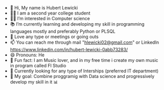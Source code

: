 - 👋 Hi, My name is Hubert Lewicki
- 👨‍🎓 I am a second year college student
- 👨‍💻 I’m interested in Computer science
- 📚 I’m currently learning and developing my skill in programming languages mostly and preferably Python or PLSQL
- 🕺 Love any type or meetings or going outs
- 📫 You can reach me through mail "hlewicki02@gmail.com" or LinkedIn https://www.linkedin.com/in/hubert-lewicki-0abb73283/ 
- 😄 Pronouns: He 
- 🎼 Fun fact: I am Music lover, and in my free time i create my own music in program called Fl Studio
- 💼 Currently looking for any type of Interships (preferred IT department)
- 🥅 My goal: Combine proggramig with Data science and progressively develop my skill in it 📊

